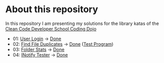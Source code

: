 # About this repository

In this repository I am presenting my solutions for the library katas of the [Clean Code Developer School Coding Dojo](https://ccd-school.de/coding-dojo/ "Coding Dojo")

+ 01: [User Login](https://ccd-school.de/en/coding-dojo/library-katas/user-login/ "User Login") -> [Done](/01_UserLogin/ "Project Folder")
+ 02: [Find File Duplicates](https://ccd-school.de/en/coding-dojo/library-katas/find-file-duplicates/ "Find File Duplicates") -> [Done](/02_FindFileDuplicates/ "Project Folder") ([Test Program](/02_FindFileDuplicatesTestProgram/ "Project Folder"))
+ 03: [Folder Stats](https://ccd-school.de/en/coding-dojo/library-katas/folder-stats/ "Folder Stats") -> [Done](/03_FolderStats/ "Project Folder")
+ 04: [INotify Tester](https://ccd-school.de/en/coding-dojo/library-katas/inotifypropertychanged/ "INotify Tester") -> [Done](/04_INotifyTester/ "Project Folder")